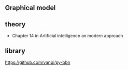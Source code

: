 ## Graphical model
## theory
- Chapter 14 in Artificial intelligence an modern approach

## library
https://github.com/vangj/py-bbn
